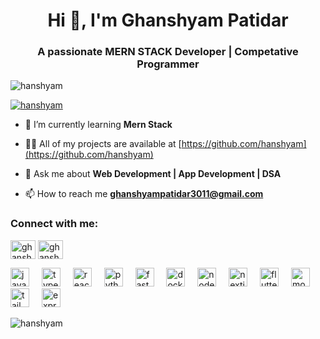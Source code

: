 <h1 align="center">Hi 👋, I'm Ghanshyam Patidar</h1>
<h3 align="center">A passionate MERN STACK Developer | Competative Programmer</h3>

<p align="left"> <img src="https://komarev.com/ghpvc/?username=hanshyam&label=Profile%20views&color=0e75b6&style=flat" alt="hanshyam" /> </p>

<p align="left"> <a href="https://github.com/ryo-ma/github-profile-trophy"><img src="https://github-profile-trophy.vercel.app/?username=hanshyam" alt="hanshyam" /></a> </p>

- 🌱 I’m currently learning **Mern Stack**

- 👨‍💻 All of my projects are available at [https://github.com/hanshyam](https://github.com/hanshyam)

- 💬 Ask me about **Web Development | App Development | DSA**

- 📫 How to reach me **ghanshyampatidar3011@gmail.com**

<h3 align="left">Connect with me:</h3>
<p align="left">
<a href="https://linkedin.com/in/ghanshyam-patidar-6714a1256" target="blank"><img align="center" src="https://raw.githubusercontent.com/rahuldkjain/github-profile-readme-generator/master/src/images/icons/Social/linked-in-alt.svg" alt="ghanshyam-patidar-6714a1256" height="30" width="40" /></a>
<a href="https://www.leetcode.com/ghanshyam_patidar" target="blank"><img align="center" src="https://raw.githubusercontent.com/rahuldkjain/github-profile-readme-generator/master/src/images/icons/Social/leet-code.svg" alt="ghanshyam_patidar" height="30" width="40" /></a>
</p>

<div align="left">
  <img src="https://skillicons.dev/icons?i=js" height="30" alt="javascript logo"  />
  <img width="12" />
  <img src="https://skillicons.dev/icons?i=ts" height="30" alt="typescript logo"  />
  <img width="12" />
  <img src="https://skillicons.dev/icons?i=react" height="30" alt="react logo"  />
  <img width="12" />
  <img src="https://skillicons.dev/icons?i=py" height="30" alt="python logo"  />
  <img width="12" />
  <img src="https://skillicons.dev/icons?i=fastapi" height="30" alt="fastapi logo"  />
  <img width="12" />
  <img src="https://skillicons.dev/icons?i=docker" height="30" alt="docker logo"  />
  <img width="12" />
  <img src="https://skillicons.dev/icons?i=nodejs" height="30" alt="nodejs logo"  />
  <img width="12" />
  <img src="https://skillicons.dev/icons?i=nextjs" height="30" alt="nextjs logo"  />
  <img width="12" />
  <img src="https://skillicons.dev/icons?i=flutter" height="30" alt="flutter logo"  />
  <img width="12" />
  <img src="https://skillicons.dev/icons?i=mongodb" height="30" alt="mongodb logo"  />
  <img width="12" />
  <img src="https://skillicons.dev/icons?i=tailwind" height="30" alt="tailwindcss logo"  />
  <img width="12" />
  <img src="https://skillicons.dev/icons?i=express" height="30" alt="express logo"  />
</div>

<p><img align="center" src="https://github-readme-streak-stats.herokuapp.com/?user=hanshyam&" alt="hanshyam" /></p>
